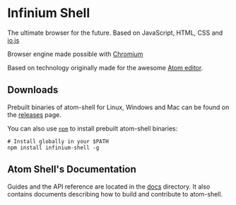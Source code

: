 # Infinium Shell

The ultimate browser for the future. Based on  JavaScript, HTML, CSS and [io.js](http://iojs.org)

Browser engine made possible with [Chromium](http://www.chromium.org)

Based on technology originally made for the awesome [Atom editor](https://github.com/atom/atom).

## Downloads

Prebuilt binaries of atom-shell for Linux, Windows and Mac can be found on the
[releases](https://github.com/atom/atom-shell/releases) page.

You can also use [`npm`](https://docs.npmjs.com/) to install prebuilt atom-shell binaries:

```
# Install globally in your $PATH
npm install infinium-shell -g
```

## Atom Shell's Documentation

Guides and the API reference are located in the
[docs](https://github.com/atom/atom-shell/tree/master/docs) directory. It also
contains documents describing how to build and contribute to atom-shell.
